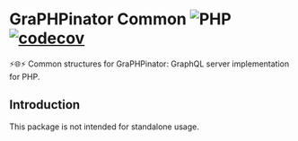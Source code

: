 # GraPHPinator Common ![PHP](https://github.com/infinityloop-dev/graphpinator-common/workflows/PHP/badge.svg) [![codecov](https://codecov.io/gh/infinityloop-dev/graphpinator-common/branch/master/graph/badge.svg)](https://codecov.io/gh/infinityloop-dev/graphpinator-common)

:zap::globe_with_meridians::zap: Common structures for GraPHPinator: GraphQL server implementation for PHP.

## Introduction

This package is not intended for standalone usage.
